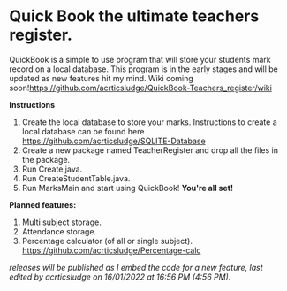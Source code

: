 # Quick Book the ultimate teachers register.

QuickBook is a simple to use program that will store your students mark record on a local database. This program is in the early stages and will be updated as new features hit my mind. Wiki coming soon!https://github.com/acrticsludge/QuickBook-Teachers_register/wiki

**Instructions**
1. Create the local database to store your marks. Instructions to create a local database can be found here https://github.com/acrticsludge/SQLITE-Database
2. Create a new package named TeacherRegister and drop all the files in the package.
3. Run Create.java.
4. Run CreateStudentTable.java.
5. Run MarksMain and start using QuickBook!
**You're all set!**

**Planned features:**
1. Multi subject storage.
2. Attendance storage.
3. Percentage calculator (of all or single subject). https://github.com/acrticsludge/Percentage-calc

*releases will be published as I embed the code for a new feature, last edited by acrticsludge on 16/01/2022 at 16:56 PM (4:56 PM).*

